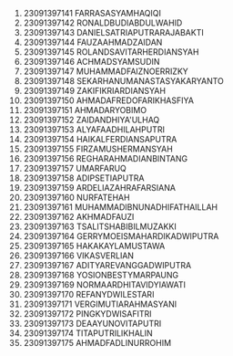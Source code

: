 1. 23091397141 FARRASASYAMHAQIQI
2. 23091397142 RONALDBUDIABDULWAHID
3. 23091397143 DANIELSATRIAPUTRARAJABAKTI
4. 23091397144 FAUZAAHMADZAIDAN
5. 23091397145 ROLANDSAVITARHERDIANSYAH
6. 23091397146 ACHMADSYAMSUDIN
7. 23091397147 MUHAMMADFAIZNOERRIZKY
8. 23091397148 SEKARHANUMANASTASYAKARYANTO
9. 23091397149 ZAKIFIKRIARDIANSYAH
10. 23091397150 AHMADAFREDOFARIKHASFIYA
11. 23091397151 AHMADARYOBIMO
12. 23091397152 ZAIDANDHIYA'ULHAQ
13. 23091397153 ALYAFAADHILAHPUTRI
14. 23091397154 HAIKALFERDIANSAPUTRA
15. 23091397155 FIRZAMUSHERMANSYAH
16. 23091397156 REGHARAHMADIANBINTANG
17. 23091397157 UMARFARUQ
18. 23091397158 ADIPSETIAPUTRA
19. 23091397159 ARDELIAZAHRAFARSIANA
20. 23091397160 NURFATEHAH
21. 23091397161 MUHAMMADIBNUNADHIFATHAILLAH
22. 23091397162 AKHMADFAUZI
23. 23091397163 TSALITSHABIBILMUZAKKI
24. 23091397164 GERRYMOEISMAHARDIKADWIPUTRA
25. 23091397165 HAKAKAYLAMUSTAWA
26. 23091397166 VIKASVERLIAN
27. 23091397167 ADITYAREVANGGADWIPUTRA
28. 23091397168 YOSIONBESTYMARPAUNG
29. 23091397169 NORMAARDHITAVIDYIAWATI
30. 23091397170 REFANYDWILESTARI
31. 23091397171 VERGIMUTIARAHMASYANI
32. 23091397172 PINGKYDWISAFITRI
33. 23091397173 DEAAYUNOVITAPUTRI
34. 23091397174 TITAPUTRILIKHALIN
35. 23091397175 AHMADFADLINURROHIM